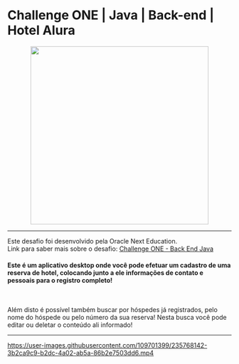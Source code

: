 # Challenge ONE | Java | Back-end | Hotel Alura

<p align="center" >
     <img width="400" heigth="400" src="https://user-images.githubusercontent.com/101413385/173164615-192ca98a-1a44-480e-9229-9f82f456eec8.png">

</p>

---

Este desafio foi desenvolvido pela Oracle Next Education. <br>
Link para saber mais sobre o desafio: <a href="https://www.alura.com.br/challenges/oracle-one-back-end/hotelalura/sprint01">Challenge ONE - Back End Java</a>

#### Este é um aplicativo desktop onde você pode efetuar um cadastro de uma reserva de hotel, colocando junto a ele informações de contato e pessoais para o registro completo!
<br>

Além disto é possível também buscar por hóspedes já registrados, pelo nome do hóspede ou pelo número da sua reserva! Nesta busca você pode editar ou deletar o conteúdo ali informado!

---



https://user-images.githubusercontent.com/109701399/235768142-3b2ca9c9-b2dc-4a02-ab5a-86b2e7503dd6.mp4

